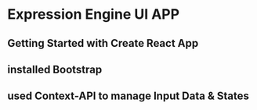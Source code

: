 # Expression Engine UI APP

## Getting Started with Create React App

## installed Bootstrap

## used Context-API to manage Input Data & States 